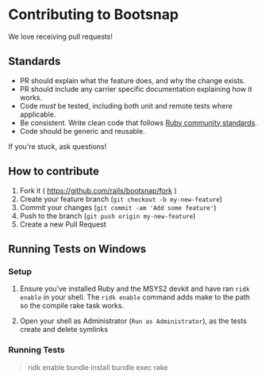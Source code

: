 # Contributing to Bootsnap

We love receiving pull requests!

## Standards

* PR should explain what the feature does, and why the change exists.
* PR should include any carrier specific documentation explaining how it works.
* Code _must_ be tested, including both unit and remote tests where applicable.
* Be consistent. Write clean code that follows [Ruby community standards](https://github.com/bbatsov/ruby-style-guide).
* Code should be generic and reusable.

If you're stuck, ask questions!

## How to contribute

1. Fork it ( https://github.com/rails/bootsnap/fork )
2. Create your feature branch (`git checkout -b my-new-feature`)
3. Commit your changes (`git commit -am 'Add some feature'`)
4. Push to the branch (`git push origin my-new-feature`)
5. Create a new Pull Request

## Running Tests on Windows

### Setup

1. Ensure you've installed Ruby and the MSYS2 devkit and have ran `ridk enable` in your shell. The `ridk enable` command adds make to the path so the compile rake task works.

1. Open your shell as Administrator (`Run as Administrator`), as the tests create and delete symlinks

### Running Tests

> ridk enable
> bundle install
> bundle exec rake
